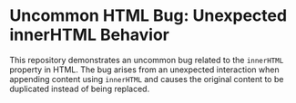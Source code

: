 # Uncommon HTML Bug: Unexpected innerHTML Behavior

This repository demonstrates an uncommon bug related to the `innerHTML` property in HTML. The bug arises from an unexpected interaction when appending content using `innerHTML` and causes the original content to be duplicated instead of being replaced.